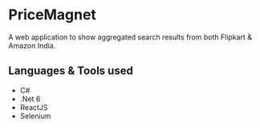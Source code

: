 # PriceMagnet  
A web application to show aggregated search results from both Flipkart & Amazon India.

## Languages & Tools used
- C#
- .Net 6
- ReactJS
- Selenium
